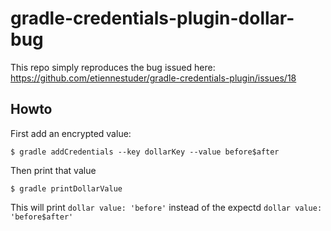 # gradle-credentials-plugin-dollar-bug

This repo simply reproduces the bug issued here: https://github.com/etiennestuder/gradle-credentials-plugin/issues/18

## Howto

First add an encrypted value:

	$ gradle addCredentials --key dollarKey --value before$after

 Then print that value

 	$ gradle printDollarValue

This will print `dollar value: 'before'` instead of the expectd `dollar value: 'before$after'`
